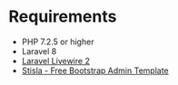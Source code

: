 # Requirements
- PHP 7.2.5 or higher
- Laravel 8
- [Laravel Livewire 2](https://github.com/livewire/livewire "Laravel Livewire 2")
- [Stisla - Free Bootstrap Admin Template](https://github.com/stisla/stisla "Stisla - Free Bootstrap Admin Template")